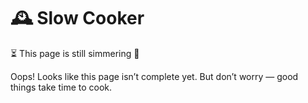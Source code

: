 
# 🕰️ Slow Cooker

⏳ This page is still simmering 🍳

Oops! Looks like this page isn’t complete yet. But don’t worry — good things take time to cook.

